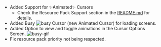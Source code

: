 - Added Support for ✨Animated✨ Cursors
  - Check the Resource Pack Support section in the [README.md](https://github.com/fishstiz/minecraft-cursor/blob/master/README.md) for details.
- Added Busy ![busy](https://github.com/user-attachments/assets/2b4e338a-7068-4998-8f79-e7ccfc3a97fa) Cursor (new Animated Cursor) for loading screens.
- Added Option to view and toggle animations in the Cursor Options Screen.
  ![busy-gif](https://github.com/user-attachments/assets/2846a7d5-1834-4525-8e14-50efadfe2ac3)
- Fix resource pack priority not being respected.